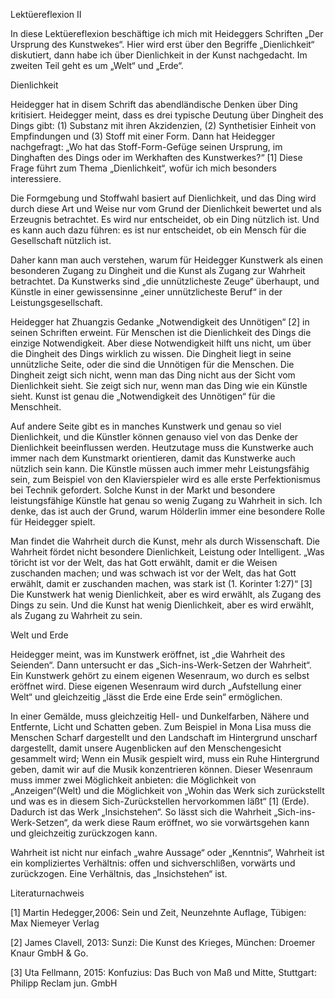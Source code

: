 Lektüereflexion II

In diese Lektüereflexion beschäftige ich mich mit Heideggers Schriften „Der Ursprung des Kunstwekes“. Hier wird erst über den Begriffe „Dienlichkeit“ diskutiert, dann habe ich über Dienlichkeit in der Kunst nachgedacht. Im zweiten Teil geht es um „Welt“ und „Erde“.

Dienlichkeit

Heidegger hat in disem Schrift das abendländische Denken über Ding kritisiert. Heidegger meint, dass es drei typische Deutung über Dingheit des Dings gibt:  (1) Substanz mit ihren Akzidenzien, (2) Synthetisier Einheit von Empfindungen und  (3) Stoff mit einer Form. Dann hat Heidegger nachgefragt: „Wo hat das Stoff-Form-Gefüge seinen Ursprung, im Dinghaften des Dings oder im Werkhaften des Kunstwerkes?“ [1] Diese Frage führt zum Thema „Dienlichkeit“, wofür ich mich besonders interessiere.

Die Formgebung und Stoffwahl basiert auf Dienlichkeit, und das Ding wird durch diese Art und Weise nur vom Grund der Dienlichkeit bewertet und als Erzeugnis betrachtet. Es wird nur entscheidet, ob ein Ding nützlich ist. Und es kann auch dazu führen: es ist nur entscheidet, ob ein Mensch für die Gesellschaft nützlich ist. 

Daher kann man auch verstehen, warum für Heidegger Kunstwerk als einen besonderen Zugang zu Dingheit und die Kunst als Zugang zur Wahrheit betrachtet. Da Kunstwerks sind „die unnützlicheste Zeuge“ überhaupt, und Künstle in einer gewissensinne „einer unnützlicheste Beruf“ in der Leistungsgesellschaft. 

Heidegger hat Zhuangzis Gedanke „Notwendigkeit des Unnötigen“ [2] in seinen Schriften erweint. Für Menschen ist die Dienlichkeit des Dings die einzige Notwendigkeit. Aber diese Notwendigkeit hilft uns nicht, um über die Dingheit des Dings wirklich zu wissen. Die Dingheit  liegt in seine unnützliche Seite, oder die sind die Unnötigen für die Menschen. Die Dingheit zeigt sich nicht, wenn man das Ding nicht aus der Sicht vom Dienlichkeit sieht. Sie zeigt sich nur, wenn man das Ding wie ein Künstle sieht. Kunst ist genau die „Notwendigkeit des Unnötigen“ für die Menschheit.

Auf andere Seite gibt es in manches Kunstwerk und genau so viel Dienlichkeit, und die Künstler können genauso viel von das Denke der Dienlichkeit beeinflussen werden. Heutzutage muss die Kunstwerke auch immer nach dem Kunstmarkt orientieren, damit das Kunstwerke auch nützlich sein kann. Die Künstle müssen auch immer mehr Leistungsfähig sein, zum Beispiel  von den Klavierspieler wird es alle erste Perfektionismus bei Technik gefordert. Solche Kunst in der Markt und besondere leistungsfähige Künstle hat genau so wenig Zugang zu Wahrheit in sich. Ich denke, das ist auch der Grund, warum Hölderlin immer eine besondere Rolle für Heidegger spielt. 

Man findet die Wahrheit durch die Kunst, mehr als durch Wissenschaft. Die Wahrheit fördet nicht besondere Dienlichkeit, Leistung oder Intelligent. „Was töricht ist vor der Welt, das hat Gott erwählt, damit er die Weisen zuschanden machen; und was schwach ist vor der Welt, das hat Gott erwählt, damit er zuschanden machen, was stark ist (1. Korinter 1:27)“ [3] Die Kunstwerk hat wenig Dienlichkeit, aber es wird erwählt, als Zugang des Dings zu sein. Und die Kunst hat wenig Dienlichkeit, aber es wird erwählt, als Zugang zu Wahrheit zu sein.
 
Welt und Erde

Heidegger meint, was im Kunstwerk eröffnet, ist „die Wahrheit des Seienden“. Dann untersucht er das „Sich-ins-Werk-Setzen der Wahrheit“. Ein Kunstwerk gehört zu einem eigenen Wesenraum, wo durch es selbst eröffnet wird. Diese eigenen Wesenraum wird durch „Aufstellung einer Welt“ und gleichzeitig „lässt die Erde eine Erde sein“ ermöglichen. 

In einer Gemälde, muss gleichzeitig Hell- und Dunkelfarben, Nähere und Entfernte, Licht und Schatten geben. Zum Beispiel in Mona Lisa muss die Menschen Scharf dargestellt und den Landschaft im Hintergrund unscharf dargestellt, damit unsere Augenblicken auf den Menschengesicht gesammelt wird; Wenn ein Musik gespielt wird, muss ein Ruhe Hintergrund geben, damit wir auf die Musik konzentrieren können. Dieser Wesenraum muss immer zwei Möglichkeit anbieten: die Möglichkeit von „Anzeigen“(Welt) und die Möglichkeit von „Wohin das Werk sich zurückstellt und was es in diesem Sich-Zurückstellen hervorkommen läßt“ [1] (Erde). Dadurch ist das Werk „Insichstehen“. So lässt sich die Wahrheit „Sich-ins-Werk-Setzen“, da werk diese Raum eröffnet, wo sie vorwärtsgehen kann und gleichzeitig zurückzogen kann.

Wahrheit ist nicht nur einfach „wahre Aussage“ oder „Kenntnis“, Wahrheit ist ein kompliziertes Verhältnis: offen und sichverschlißen, vorwärts und zurückzogen. Eine Verhältnis, das „Insichstehen“ ist. 

Literaturnachweis

[1] Martin Hedegger,2006: Sein und Zeit, Neunzehnte Auflage, Tübigen: Max Niemeyer Verlag

[2] James Clavell, 2013: Sunzi: Die Kunst des Krieges, München: Droemer Knaur GmbH & Go.

[3] Uta Fellmann, 2015: Konfuzius: Das Buch von Maß und Mitte, Stuttgart: Philipp Reclam jun. GmbH
